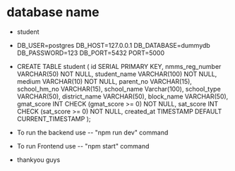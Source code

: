 # database name
- student
- DB_USER=postgres
DB_HOST=127.0.0.1
DB_DATABASE=dummydb
DB_PASSWORD=123
DB_PORT=5432
PORT=5000

- CREATE TABLE student (
    id SERIAL PRIMARY KEY,
    nmms_reg_number VARCHAR(50) NOT NULL,
    student_name VARCHAR(100) NOT NULL,
	medium VARCHAR(10) NOT NULL,
	parent_no VARCHAR(15),
	school_hm_no VARCHAR(15),
	school_name Varchar(100),
	school_type VARCHAR(50),
	district_name VARCHAR(50),
	block_name VARCHAR(50),
    gmat_score INT CHECK (gmat_score >= 0) NOT NULL,
    sat_score INT CHECK (sat_score >= 0) NOT NULL,
    created_at TIMESTAMP DEFAULT CURRENT_TIMESTAMP
);


- To run the backend
	use -- "npm run dev" command

- To run Frontend
	use -- "npm start" command

- thankyou guys
	